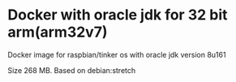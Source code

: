 # Docker with oracle jdk for 32 bit arm(arm32v7)
Docker image for raspbian/tinker os with oracle jdk version 8u161

Size 268 MB. Based on debian:stretch
